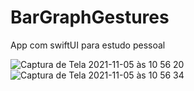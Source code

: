 # BarGraphGestures
App com swiftUI para estudo pessoal

![Captura de Tela 2021-11-05 às 10 56 20](https://user-images.githubusercontent.com/57275766/140522330-dd786839-ede4-4ad4-afba-2589eab17fe3.png)
![Captura de Tela 2021-11-05 às 10 56 34](https://user-images.githubusercontent.com/57275766/140522346-fbc172e0-58bb-4de8-9705-6ef680f8d594.png)
